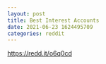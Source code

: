 ```yaml
--- 
layout: post 
title: Best Interest Accounts 
date: 2021-06-23 1624495709 
categories: reddit 
--- 
```

https://redd.it/o6q0cd